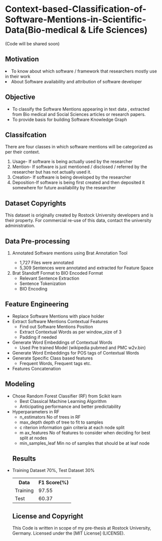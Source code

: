 # Context-based-Classification-of-Software-Mentions-in-Scientific-Data(Bio-medical & Life Sciences)
(Code will be shared soon)
<h2>Motivation</h2>
<li>
To know about which software / framework that researchers mostly use in their work</li>
<li>About Software availability and attribution of software developer</li>

<h2>Objective</h2>
<ul>
<li>To classify the Software Mentions appearing in text data , extracted from Bio medical and Social
Sciences articles or research papers.</li>
<li>To provide basis for building Software Knowledge Graph</li>
</ul>
<h2>Classifcation</h2>
There are four classes in which software mentions will be categorized as per their context.
<ol>
<li>Usage- If software is being actually used by the researcher</li>
<li>Mention- If software is just mentioned / disclosed / referred by the researcher but has not
actually used it.</li>
<li>Creation- If software is being developed by the researcher</li>
<li>Deposition-If software is being first created and then deposited it somewhere for future
availability by the researcher</li>
</ol>

<h2>Dataset Copyrights</h2>
This dataset is originally created by Rostock University developers and is their property.
For commercial re-use of this data, contact the university administration.


<h2>Data Pre-processing</h2>
<ol>
  <li>Annotated Software mentions using Brat Annotation Tool</li>
  <ul>
    <li> 1,727 Files were annotated</li>
    <li>5,309 Sentences were annotated and extracted for Feature Space</li>
  </ul>
<li>Brat Standoff Format to BIO Encoded Format
<ul>
  <li>Relevant Sentence Extraction</li>
  <li>Sentence Tokenization</li>
  <li>BIO Encoding</li>
  </li>
</ol>

<h2>Feature Engineering</h2>
<ul>
  <li>Replace Software Mentions with place holder</li>
 <li>Extract Software Mentions Contextual Features
  <ul><li>Find out Software Mentions Position</li>
  <li>Extract Contextual Words as per window_size of 3</li>
    <li>Padding if needed</li></ul></li>
   
<li>Generate Word Embeddings of Contextual Words
<ul><li>Used Pre trained Model (wikipedia pubmed and PMC w2v.bin)
  </li></ul>
 <li>Generate Word Embeddings for POS tags of Contextual Words
  </li>
<li>Generate Specific Class based features
  <ul><li>Frequent Words, Frequent tags etc.</li></ul>
  </li>
<li>Features Concatenation</li>
</ul>
<h2>Modeling</h2>
<ul>
<li>Chose Random Forest Classifier (RF) from Scikit learn
<ul>
  <li>Best Classical Machine Learning Algorithm</li>
  <li>Anticipating performance and better predictability</li>
  </ul>
  </li>
  <li>Hyperparameters in RF
    <ul>
      <li>n_estimators No of trees in RF</li>
<li>max_depth depth of tree to fit to samples</li>
<li>c riterion information gain criteria at each node split</li>
<li>m ax_features No of features to consider when deciding for best split at nodes</li>
      <li>min_samples_leaf Min no of samples that should be at leaf node</li></ul>
  </li>
  <h2>Results</h2>
  <li>Training Dataset 70%, Test Dataset 30%</li>
  
  
  <table>
  <tr>
    <th>Data</th>
    <th>F1 Score(%)</th>
  </tr>
  <tr>
    <td>Training</td>
    <td>97.55</td>
  </tr>
  <tr>
    <td>Test</td>
    <td>60.37</td>
  </tr>
    </table>

  <h2>License and Copyright</h2>
  This Code is written in scope of my pre-thesis at Rostock University, Germany.
  Licensed under the [MIT License] (LICENSE).
  
